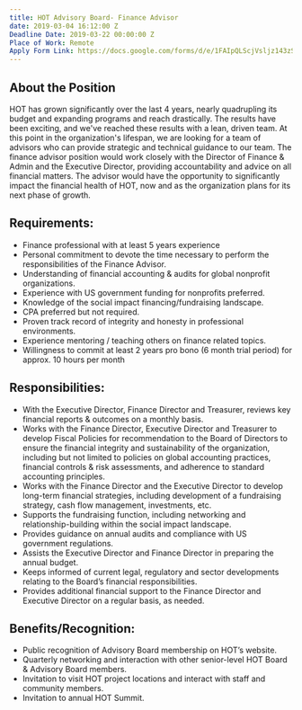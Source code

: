 ```yaml
---
title: HOT Advisory Board- Finance Advisor
date: 2019-03-04 16:12:00 Z
Deadline Date: 2019-03-22 00:00:00 Z
Place of Work: Remote
Apply Form Link: https://docs.google.com/forms/d/e/1FAIpQLScjVsljz143zSq3wwgrbc9ki8N0kYQ72viM88n0y8gIL2-fHA/viewform
---
```


## About the Position
HOT has grown significantly over the last 4 years, nearly quadrupling its budget and expanding programs and reach drastically. The results have been exciting, and we've reached these results with a lean, driven team. At this point in the organization's lifespan, we are looking for a team of advisors who can provide strategic and technical guidance to our team. The finance advisor position would work closely with the Director of Finance & Admin and the Executive Director, providing accountability and advice on all financial matters. The advisor would have the opportunity to significantly impact the financial health of HOT, now and as the organization plans for its next phase of growth.
 
## Requirements:
* Finance professional with at least 5 years experience
* Personal commitment to devote the time necessary to perform the responsibilities of the Finance Advisor.
* Understanding of financial accounting & audits for global nonprofit organizations.
* Experience with US government funding for nonprofits preferred.
* Knowledge of the social impact financing/fundraising landscape.
* CPA preferred but not required.
* Proven track record of integrity and honesty in professional environments.
* Experience mentoring / teaching others on finance related topics.
* Willingness to commit at least 2 years pro bono (6 month trial period) for approx. 10 hours per month

## Responsibilities:
* With the Executive Director, Finance Director and Treasurer, reviews key financial reports & outcomes on a monthly basis.
* Works with the Finance Director, Executive Director and Treasurer to develop Fiscal Policies for recommendation to the Board of Directors to ensure the financial integrity and sustainability of the organization, including but not limited to policies on global accounting practices, financial controls & risk assessments, and adherence to standard accounting principles. 
* Works with the Finance Director and the Executive Director to develop long-term financial strategies, including development of a fundraising strategy, cash flow management, investments, etc.
* Supports the fundraising function, including networking and relationship-building within the social impact landscape. 
* Provides guidance on annual audits and compliance with US government regulations.
* Assists the Executive Director and Finance Director in preparing the annual budget.
* Keeps informed of current legal, regulatory and sector developments relating to the Board’s financial responsibilities.
* Provides additional financial support to the Finance Director and Executive Director on a regular basis, as needed.

## Benefits/Recognition:
* Public recognition of Advisory Board membership on HOT’s website.
* Quarterly networking and interaction with other senior-level HOT Board & Advisory Board members.
* Invitation to visit HOT project locations and interact with staff and community members.
* Invitation to annual HOT Summit.
